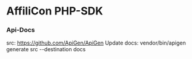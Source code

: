# AffiliCon PHP-SDK

### Api-Docs
src: https://github.com/ApiGen/ApiGen
Update docs: vendor/bin/apigen generate src --destination docs